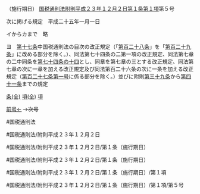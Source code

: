 （施行期日）
[国税通則法附則平成２３年１２月２日第１条第１項](国税通則法＿＿＿＿附則平成２３年１２月２日第１条第１項)第５号

次に掲げる規定　平成二十五年一月一日

イからカまで　略

ヨ　[第十七条](国税通則法＿＿＿＿附則平成２３年１２月２日第１７条第１項)中国税通則法の目次の改正規定（「[第百二十八条](国税通則法＿＿＿＿附則平成２３年１２月２日第１２８条第１項)」を「[第百二十九条](国税通則法＿＿＿＿附則平成２３年１２月２日第１２９条第１項)」に改める部分を除く。）、同法第七十四条の二第一項の改正規定、同法第七章の二中同条を[第七十四条の十四](国税通則法＿＿＿＿附則平成２３年１２月２日第７４条の１４第１項)とし、同章を第七章の三とする改正規定、同法第七章の次に一章を加える改正規定及び同法第百二十六条の次に一条を加える改正規定（[第百二十七条](国税通則法＿＿＿＿附則平成２３年１２月２日第１２７条第１項)[第一号](国税通則法＿＿＿＿附則平成２３年１２月２日第１条第１項第１号)に係る部分を除く。）並びに附則[第三十九条](国税通則法＿＿＿＿附則平成２３年１２月２日第３９条第１項)から[第四十一条](国税通則法＿＿＿＿附則平成２３年１２月２日第４１条第１項)までの規定

[条(全)](国税通則法＿＿＿＿附則平成２３年１２月２日第１条_.md)    [項(全)](国税通則法＿＿＿＿附則平成２３年１２月２日第１条第１項_.md)    [項](国税通則法＿＿＿＿附則平成２３年１２月２日第１条第１項.md)

[前号←](国税通則法＿＿＿＿附則平成２３年１２月２日第１条第１項第４号.md)  ~~→次号~~

#国税通則法

#国税通則法/附則平成２３年１２月２日

#国税通則法/附則平成２３年１２月２日/第１条（施行期日）

#国税通則法/附則平成２３年１２月２日/第１条（施行期日）

#国税通則法/附則平成２３年１２月２日/第１条（施行期日）/第１項

#国税通則法/附則平成２３年１２月２日/第１条（施行期日）/第１項/第５号

